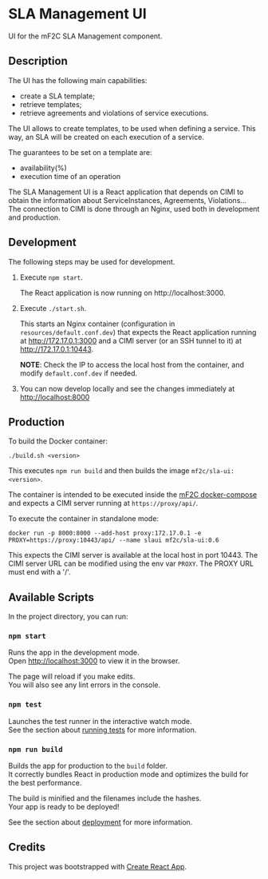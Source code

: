 # SLA Management UI

UI for the mF2C SLA Management component.

## Description

The UI has the following main capabilities:

* create a SLA template;
* retrieve templates;
* retrieve agreements and violations of service executions.

The UI allows to create templates, to be used when defining a service. 
This way, an SLA will be created on each execution of a service. 

The guarantees to be set on a template are:
* availability(%)
* execution time of an operation


The SLA Management UI is a React application that depends on CIMI to obtain the information about ServiceInstances, Agreements, Violations... The connection to CIMI is done through an Nginx, used both in development and production.

## Development

The following steps may be used for development.

1. Execute `npm start`. 

   The React application is now running on http://localhost:3000.

2. Execute `./start.sh`. 
   
   This starts an Nginx container (configuration in `resources/default.conf.dev`) that expects the React application running at http://172.17.0.1:3000 and a CIMI server (or an SSH tunnel to it) at http://172.17.0.1:10443. 
   
   **NOTE**: Check the IP to access the local host from the container, and modify `default.conf.dev` if needed.

3. You can now develop locally and see the changes immediately at [http://localhost:8000](http://localhost:8000)

## Production

To build the Docker container: 

    ./build.sh <version>
    
This executes `npm run build` and then builds the image `mf2c/sla-ui:<version>`.

The container is intended to be executed inside the [mF2C docker-compose](https://github.com/mF2C/mF2C/blob/master/docker-compose/docker-compose.yml) and expects a CIMI server running at `https://proxy/api/`.

To execute the container in standalone mode:

    docker run -p 8000:8000 --add-host proxy:172.17.0.1 -e PROXY=https://proxy:10443/api/ --name slaui mf2c/sla-ui:0.6
    
This expects the CIMI server is available at the local host in port 10443.
The CIMI server URL can be modified using the env var `PROXY`. The PROXY URL must end with a '/'.

## Available Scripts

In the project directory, you can run:

### `npm start`

Runs the app in the development mode.<br>
Open [http://localhost:3000](http://localhost:3000) to view it in the browser.

The page will reload if you make edits.<br>
You will also see any lint errors in the console.

### `npm test`

Launches the test runner in the interactive watch mode.<br>
See the section about [running tests](https://facebook.github.io/create-react-app/docs/running-tests) for more information.

### `npm run build`

Builds the app for production to the `build` folder.<br>
It correctly bundles React in production mode and optimizes the build for the best performance.

The build is minified and the filenames include the hashes.<br>
Your app is ready to be deployed!

See the section about [deployment](https://facebook.github.io/create-react-app/docs/deployment) for more information.



## Credits

This project was bootstrapped with [Create React App](https://github.com/facebook/create-react-app).
